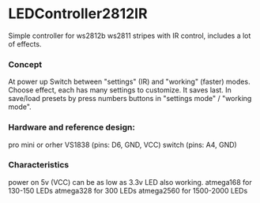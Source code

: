 # LEDController2812IR
Simple controller for ws2812b ws2811 stripes with IR control, includes a lot of effects.

### Сoncept
At power up Switch between "settings"  (IR) and "working" (faster) modes.
Choose effect, each has many settings to customize. It saves last.
In save/load presets by press numbers buttons in  "settings mode" / "working mode".

### Hardware and reference design:
pro mini or orher
VS1838 (pins: D6, GND, VCC)
switch (pins: A4, GND)

### Characteristics
power on 5v (VCC) can be as low as 3.3v LED also working.
atmega168 for 130-150 LEDs
atmega328 for 300 LEDs
atmega2560 for 1500-2000 LEDs


